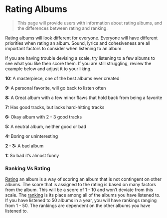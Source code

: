 # Rating Albums

> This page will provide users with information about rating albums, and the differences between rating and ranking. 

Rating albums will look different for everyone. Everyone will have different priorities when rating an album. Sound, lyrics and cohesiveness are all important factors to consider when listening to an album. 

If you are having trouble devising a scale, try listening to a few albums to see what you like then score them. If you are still struggling, review the example below and adjust it to your liking. 

  **10:** A masterpiece, one of the best albums ever created 

  **9:** A personal favorite, will go back to listen often 


  **8:** A Great album with a few minor flaws that hold back from being a favorite


  **7:** Has good tracks, but lacks hard-hitting tracks 

  **6:** Okay album with 2 - 3 good tracks 

  **5:** A neutral album, neither good or bad

  **4:** Boring or uninteresting 

  **2 - 3:** A bad album 

  **1:** So bad it’s almost funny 

### Ranking Vs Rating 
[Rating](glossary.md#glossary) an album is a way of scoring an album that is not contingent on other albums. The score that is assigned to the rating is based on many factors from the album. This will be a score of 1 - 10 and won’t deviate from this scale. The [ranking](glossary.md#glossary) is its place among all of the albums you have listened to. If you have listened to 50 albums in a year, you will have rankings ranging from 1 - 50. The rankings are dependent on the other albums you have listened to. 